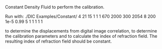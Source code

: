 Constant Density Fluid to perform the calibration.

Run with:
./DIC Examples/Constant/ 4 21 15 1 1 1 670 2000 300 2054 8 200 1e-5 0.99 5 1 1 1 1 1

to determine the displacements from digital image correlation, to determine the calibration parameters and to calculate the index of refraction field. The resulting index of refraction field should be constant.
